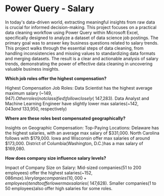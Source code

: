 # Power Query - Salary

In today's data-driven world, extracting meaningful insights from raw data is crucial for informed decision-making. This project focuses on a practical data cleaning workflow using Power Query within Microsoft Excel, specifically designed to analyze a dataset of data science job postings. The primary goal was to answer key business questions related to salary trends. This project walks through the essential steps of data cleaning, from handling inconsistencies and missing values to standardizing data formats and merging datasets. The result is a clear and actionable analysis of salary trends, demonstrating the power of effective data cleaning in uncovering valuable business insights.

**Which job roles offer the highest compensation?**

Highest Compensation Job Roles:
Data Scientist has the highest average maximum salary (~$149,947).
Other roles (not classified) follow closely(~$147,283).
Data Analyst and Machine Learning Engineer have slightly lower max salaries(~$142,043 and ~$133,950, respectively)

**Where are these roles best compensated geographically?**

Insights on Geographic Compensation:
Top-Paying Locations:
Delaware has the highest salaries, with an average max salary of $331,000.
North Carolina follows with $179,000.
Iowa and Wisconsin offer max salaries of around $173,000.
District of Columbia(Washington, D.C.)has a max salary of $169,080.

**How does company size influence salary levels?**

Impact of Company Size on Salary:
Mid-sized companies(51 to 200 employees) offer the highest salaries(~$152,086 max).
Very large companies(10,000+ employees)tend to offer lower max salaries(~$147,628).
Smaller companies(1 to 50 employees)also offer high salaries for some roles.
